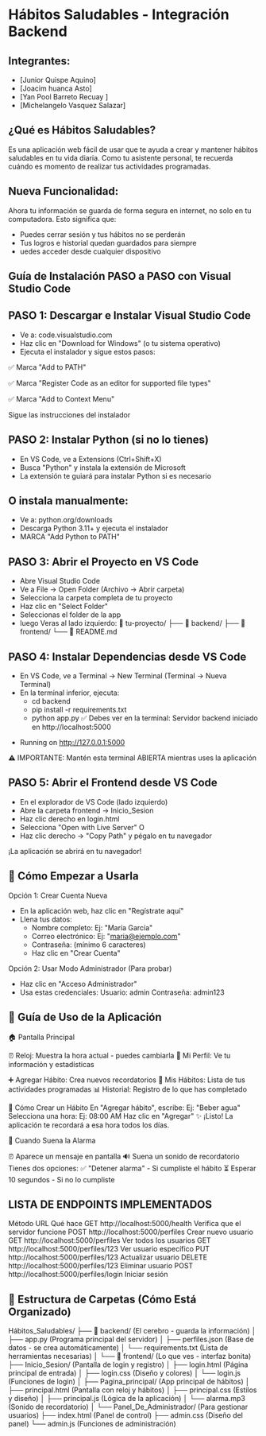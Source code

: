# Hábitos Saludables - Integración Backend

## Integrantes:
- [Junior Quispe Aquino]
- [Joacim huanca Asto] 
- [Yan Pool Barreto Recuay ]
- [Michelangelo Vasquez Salazar]

## ¿Qué es Hábitos Saludables?
Es una aplicación web fácil de usar que te ayuda a crear y mantener hábitos saludables en tu vida diaria. Como tu asistente personal, te recuerda cuándo es momento de realizar tus actividades programadas.
## Nueva Funcionalidad:
Ahora tu información se guarda de forma segura en internet, no solo en tu computadora. Esto significa que:
- Puedes cerrar sesión y tus hábitos no se perderán
- Tus logros e historial quedan guardados para siempre
- uedes acceder desde cualquier dispositivo

## Guía de Instalación PASO a PASO con Visual Studio Code

## PASO 1: Descargar e Instalar Visual Studio Code

- Ve a: code.visualstudio.com
- Haz clic en "Download for Windows" (o tu sistema operativo)
- Ejecuta el instalador y sigue estos pasos:

✅ Marca "Add to PATH"

✅ Marca "Register Code as an editor for supported file types"

✅ Marca "Add to Context Menu"

Sigue las instrucciones del instalador

## PASO 2: Instalar Python (si no lo tienes)

- En VS Code, ve a Extensions (Ctrl+Shift+X)
- Busca "Python" y instala la extensión de Microsoft
- La extensión te guiará para instalar Python si es necesario

## O instala manualmente:

- Ve a: python.org/downloads
- Descarga Python 3.11+ y ejecuta el instalador
- MARCA "Add Python to PATH"

## PASO 3: Abrir el Proyecto en VS Code
- Abre Visual Studio Code
- Ve a File → Open Folder (Archivo → Abrir carpeta)
- Selecciona la carpeta completa de tu proyecto
- Haz clic en "Select Folder"
- Seleccionas el folder de la app
- luego Veras al lado izquierdo: 
📁 tu-proyecto/
 ├── 📁 backend/
 ├── 📁 frontend/
 └── 📄 README.md
## PASO 4: Instalar Dependencias desde VS Code
- En VS Code, ve a Terminal → New Terminal (Terminal → Nueva Terminal)
- En la terminal inferior, ejecuta:
   - cd backend
   - pip install -r requirements.txt
   - python app.py
 ✅ Debes ver en la terminal:
Servidor backend iniciado en http://localhost:5000
* Running on http://127.0.0.1:5000

⚠️ IMPORTANTE: Mantén esta terminal ABIERTA mientras uses la aplicación

## PASO 5: Abrir el Frontend desde VS Code
- En el explorador de VS Code (lado izquierdo)
- Abre la carpeta frontend → Inicio_Sesion
- Haz clic derecho en login.html
- Selecciona "Open with Live Server"
O
- Haz clic derecho → "Copy Path" y pégalo en tu navegador

¡La aplicación se abrirá en tu navegador!

## 🔐 Cómo Empezar a Usarla
Opción 1: Crear Cuenta Nueva

- En la aplicación web, haz clic en "Regístrate aquí"
- Llena tus datos:
  - Nombre completo: Ej: "María García"
  - Correo electrónico: Ej: "maria@ejemplo.com"
  - Contraseña: (mínimo 6 caracteres)
  - Haz clic en "Crear Cuenta"

Opción 2: Usar Modo Administrador (Para probar)

- Haz clic en "Acceso Administrador"
- Usa estas credenciales:
    Usuario: admin
    Contraseña: admin123

## 📱 Guía de Uso de la Aplicación
🏠 Pantalla Principal

⏰ Reloj: Muestra la hora actual - puedes cambiarla
👤 Mi Perfil: Ve tu información y estadísticas

➕ Agregar Hábito: Crea nuevos recordatorios
📝 Mis Hábitos: Lista de tus actividades programadas
📊 Historial: Registro de lo que has completado

📅 Cómo Crear un Hábito
En "Agregar hábito", escribe: Ej: "Beber agua"
Selecciona una hora: Ej: 08:00 AM
Haz clic en "Agregar"
✨ ¡Listo! La aplicación te recordará a esa hora todos los días.

🔔 Cuando Suena la Alarma

⏰ Aparece un mensaje en pantalla
🔊 Suena un sonido de recordatorio
Tienes dos opciones:
✅ "Detener alarma" - Si cumpliste el hábito
⏳ Esperar 10 segundos - Si no lo cumpliste

## LISTA DE ENDPOINTS IMPLEMENTADOS

Método	URL                                 	Qué hace
GET	    http://localhost:5000/health	        Verifica que el servidor funcione
POST	http://localhost:5000/perfiles	        Crear nuevo usuario
GET     http://localhost:5000/perfiles	        Ver todos los usuarios
GET	    http://localhost:5000/perfiles/123	    Ver usuario específico
PUT  	http://localhost:5000/perfiles/123	    Actualizar usuario
DELETE	http://localhost:5000/perfiles/123	    Eliminar usuario
POST	http://localhost:5000/perfiles/login	Iniciar sesión

## 📁 Estructura de Carpetas (Cómo Está Organizado)

Hábitos_Saludables/
├── 🔧 backend/                 (El cerebro - guarda la información)
│   ├── app.py                 (Programa principal del servidor)
│   ├── perfiles.json          (Base de datos - se crea automáticamente)
│   └── requirements.txt       (Lista de herramientas necesarias)
│
└── 🎨 frontend/               (Lo que ves - interfaz bonita)
    ├── Inicio_Sesion/         (Pantalla de login y registro)
    │   ├── login.html         (Página principal de entrada)
    │   ├── login.css          (Diseño y colores)
    │   └── login.js           (Funciones de login)
    │
    ├── Pagina_principal/      (App principal de hábitos)
    │   ├── principal.html     (Pantalla con reloj y hábitos)
    │   ├── principal.css      (Estilos y diseño)
    │   ├── principal.js       (Lógica de la aplicación)
    │   └── alarma.mp3         (Sonido de recordatorio)
    │
    └── Panel_De_Administrador/ (Para gestionar usuarios)
        ├── index.html         (Panel de control)
        ├── admin.css          (Diseño del panel)
        └── admin.js           (Funciones de administración)